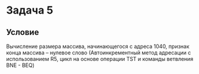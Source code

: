 # Задача 5

## Условие

Вычисление размера массива, начинающегося с адреса 1040, признак конца массива – нулевое слово (Автоинкрементный метод адресации с использованием R5, цикл на основе операции TST и команды ветвления BNE - BEQ)